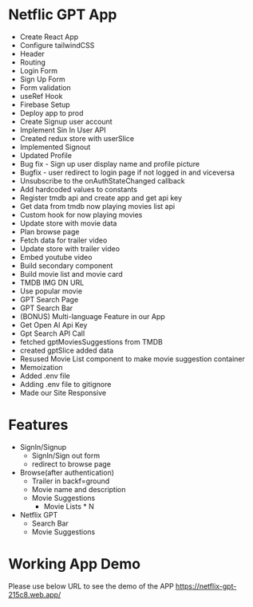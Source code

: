# Netflic GPT App

- Create React App
- Configure tailwindCSS
- Header
- Routing
- Login Form
- Sign Up Form
- Form validation
- useRef Hook
- Firebase Setup
- Deploy app to prod
- Create Signup user account
- Implement Sin In User API
- Created redux store with userSlice
- Implemented Signout
- Updated Profile
- Bug fix - Sign up user display name and profile picture
- Bugfix - user redirect to login page if not logged in and viceversa
- Unsubscribe to the onAuthStateChanged callback
- Add hardcoded values to constants
- Register tmdb api and create app and get api key
- Get data from tmdb now playing movies list api
- Custom hook for now playing movies
- Update store with movie data
- Plan browse page
- Fetch data for trailer video
- Update store with trailer video
- Embed youtube video
- Build secondary component
- Build movie list and movie card
- TMDB IMG DN URL
- Use popular movie
- GPT Search Page
- GPT Search Bar
- (BONUS) Multi-language Feature in our App
- Get Open AI Api Key
- Gpt Search API Call
- fetched gptMoviesSuggestions from TMDB
- created gptSlice added data
- Resused Movie List component to make movie suggestion container
- Memoization
- Added .env file
- Adding .env file to gitignore
- Made our Site Responsive

# Features

- SignIn/Signup
  - SignIn/Sign out form
  - redirect to browse page
- Browse(after authentication)
  - Trailer in backf=ground
  - Movie name and description
  - Movie Suggestions
    - Movie Lists \* N
- Netflix GPT
  - Search Bar
  - Movie Suggestions

# Working App Demo

Please use below URL to see the demo of the APP
https://netflix-gpt-215c8.web.app/
